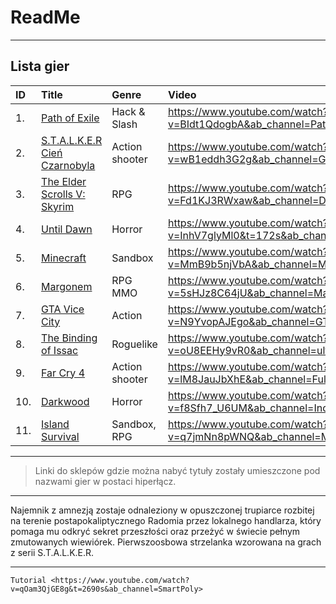 # ReadMe

---
## Lista gier


| ID | Title | Genre | Video |
|:---|:----|:---|:---|
| 1.|[Path of Exile]|Hack & Slash|https://www.youtube.com/watch?v=BIdt1QdogbA&ab_channel=PathofExile|
| 2.|[S.T.A.L.K.E.R Cień Czarnobyla]|Action shooter|https://www.youtube.com/watch?v=wB1eddh3G2g&ab_channel=GamerMaxChannel|
| 3.|[The Elder Scrolls V: Skyrim]|RPG|https://www.youtube.com/watch?v=Fd1KJ3RWxaw&ab_channel=DragonD|
| 4.|[Until Dawn]|Horror|https://www.youtube.com/watch?v=InhV7glyMl0&t=172s&ab_channel=PlayStation|
| 5.|[Minecraft]|Sandbox|https://www.youtube.com/watch?v=MmB9b5njVbA&ab_channel=Minecraft|
| 6.|[Margonem]|RPG MMO|https://www.youtube.com/watch?v=5sHJz8C64jU&ab_channel=Margonem|
| 7.|[GTA Vice City]|Action|https://www.youtube.com/watch?v=N9YvopAJEgo&ab_channel=GTASeriesVideos|
| 8.|[The Binding of Issac]|Roguelike|https://www.youtube.com/watch?v=oU8EEHy9vR0&ab_channel=ultimaterandomiser|
| 9.|[Far Cry 4]|Action shooter|https://www.youtube.com/watch?v=lM8JauJbXhE&ab_channel=FullPlaythroughs|
| 10.|[Darkwood]|Horror|https://www.youtube.com/watch?v=f8Sfh7_U6UM&ab_channel=IndieJames|
| 11.|[Island Survival]|Sandbox, RPG|https://www.youtube.com/watch?v=q7jmNn8pWNQ&ab_channel=MatthewTory|

---

> Linki do sklepów gdzie można 
> nabyć tytuły zostały umieszczone 
> pod nazwami gier w postaci hiperłącz.

---

   [Path of Exile]: <https://www.pathofexile.com/>
   [S.T.A.L.K.E.R Cień Czarnobyla]: <https://store.steampowered.com/app/4500/STALKER_Shadow_of_Chernobyl/>
   [The Elder Scrolls V: Skyrim]: <https://store.steampowered.com/app/489830/The_Elder_Scrolls_V_Skyrim_Special_Edition/>
   [Until Dawn]: <https://store.playstation.com/pl-pl/product/EP9000-CUSA02636_00-UNTILDAWN0000001>
   [Minecraft]: <https://www.minecraft.net/en-us/get-minecraft>
   [Margonem]: <https://www.margonem.pl/>
   [GTA Vice City]: <https://store.rockstargames.com/game/buy-grand-theft-auto-the-trilogy-the-definitive-edition>
   [The Binding of Issac]: <https://store.steampowered.com/app/113200/The_Binding_of_Isaac/>
   [Far Cry 4]: <https://store.steampowered.com/app/298110/Far_Cry_4/>
   [Darkwood]: <https://store.steampowered.com/app/274520/Darkwood/>
   [Island Survival]: <https://play.google.com/store/apps/details?id=com.tory.island&hl=pl&gl=US&pli=1>



   Najemnik z amnezją zostaje odnaleziony w opuszczonej trupiarce rozbitej na terenie postapokaliptycznego Radomia przez lokalnego handlarza, który pomaga mu odkryć sekret przeszłości oraz przeżyć w świecie pełnym zmutowanych wiewiórek. Pierwszoosbowa strzelanka wzorowana na grach z serii S.T.A.L.K.E.R.

---
	Tutorial <https://www.youtube.com/watch?v=qOam3QjGE8g&t=2690s&ab_channel=SmartPoly>
